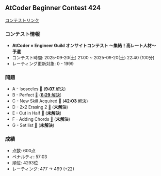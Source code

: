 
## AtCoder Beginner Contest 424

[コンテストリンク](https://atcoder.jp/contests/abc424)

### コンテスト情報
- **AtCoder × Engineer Guild オンサイトコンテスト ～集結！高レート人材～予選**
- コンテスト時間: 2025-09-20(土) 21:00 ~ 2025-09-20(土) 22:40 (100分)
- レーティング更新対象: 0 - 1999

### 問題
- A - Isosceles [🔗](https://atcoder.jp/contests/abc424/tasks/abc424_a) ([**9:07** 解決](./A%20-%20Isosceles/))
- B - Perfect [🔗](https://atcoder.jp/contests/abc424/tasks/abc424_b) ([**6:29** 解決](./B%20-%20Perfect/))
- C - New Skill Acquired [🔗](https://atcoder.jp/contests/abc424/tasks/abc424_c) ([**42:03** 解決](./C%20-%20New%20Skill%20Acquired/))
- D - 2x2 Erasing 2 [🔗](https://atcoder.jp/contests/abc424/tasks/abc424_d) (**未解決**)
- E - Cut in Half [🔗](https://atcoder.jp/contests/abc424/tasks/abc424_e) (**未解決**)
- F - Adding Chords [🔗](https://atcoder.jp/contests/abc424/tasks/abc424_f) (**未解決**)
- G - Set list [🔗](https://atcoder.jp/contests/abc424/tasks/abc424_g) (**未解決**)

### 成績
- 点数: 600点
- ペナルティ: 57:03
- 順位: 4293位
- レーティング: 477 -> 499 (+22)
